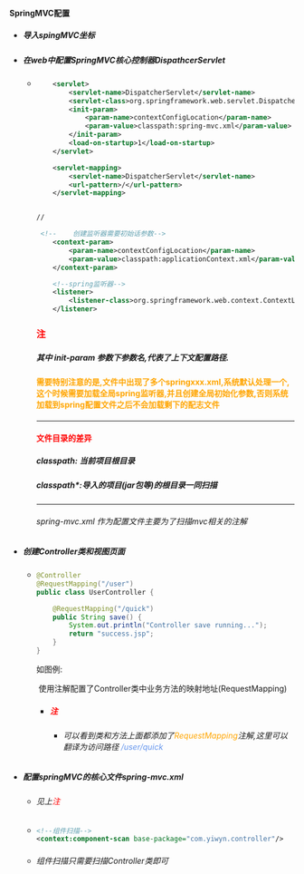 #### SpringMVC配置

- ##### 导入spingMVC坐标

- ##### 在web中配置SpringMVC核心控制器DispathcerServlet

  - ```xml
    	<servlet>
            <servlet-name>DispatcherServlet</servlet-name>
            <servlet-class>org.springframework.web.servlet.DispatcherServlet</servlet-class>
            <init-param>
                <param-name>contextConfigLocation</param-name>
                <param-value>classpath:spring-mvc.xml</param-value>
            </init-param>
            <load-on-startup>1</load-on-startup>
        </servlet>
    
        <servlet-mapping>
            <servlet-name>DispatcherServlet</servlet-name>
            <url-pattern>/</url-pattern>
        </servlet-mapping>
    
    
    //
    
     <!--    创建监听器需要初始话参数-->
        <context-param>
            <param-name>contextConfigLocation</param-name>
            <param-value>classpath:applicationContext.xml</param-value>
        </context-param>
    
        <!--spring监听器-->
        <listener>
            <listener-class>org.springframework.web.context.ContextLoaderListener</listener-class>
        </listener>
    
    ```
    
    ### <font color='red'>注</font>
    
    #####  其中 init-param 参数下参数名,代表了上下文配置路径.
    
    #### <font color='orange'>需要特别注意的是,文件中出现了多个springxxx.xml,系统默认处理一个,这个时候需要加载全局spring监听器,并且创建全局初始化参数,否则系统加载到spring配置文件之后不会加载剩下的配志文件</font>
    
    <hr>
    
    #### <font color='red'>文件目录的差异</font>
    
    ##### classpath: 当前项目根目录
    
    ##### classpath*:导入的项目(jar包等)的根目录一同扫描
    
    
    
    <hr>
    
    
    
    ###### 		spring-mvc.xml 作为配置文件主要为了扫描mvc相关的注解

- ##### 创建Controller类和视图页面

  - ```java
    @Controller
    @RequestMapping("/user")
    public class UserController {
    
        @RequestMapping("/quick")
        public String save() {
            System.out.println("Controller save running...");
            return "success.jsp";
        }
    }
    ```
    
    如图例:
    
    ​	使用注解配置了Controller类中业务方法的映射地址(RequestMapping)
    
    - ##### <font color='red'>注</font>
    
      - ###### 可以看到类和方法上面都添加了<font color='orange'>RequestMapping</font>注解,这里可以翻译为访问路径 <font color='cornflowerblue'>/user/quick</font>
  
- ##### 配置springMVC的核心文件spring-mvc.xml

  - ###### 见上<font color='red'>注</font>

  - ```xml
    <!--组件扫描-->
    <context:component-scan base-package="com.yiwyn.controller"/>
    ```

  - ###### 组件扫描只需要扫描Controller类即可

    
